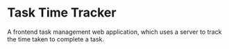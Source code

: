 # Task Time Tracker

A frontend task management web application, which uses a server to track the time taken to complete a task.

